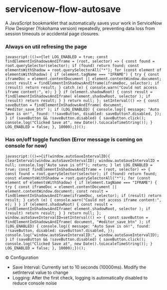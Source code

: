 # servicenow-flow-autosave
A JavaScript bookmarklet that automatically saves your work in ServiceNow Flow Designer (Yokohama version) repeatedly, preventing data loss from session timeouts or accidental page closures.

### Always on util refresing the page
```
javascript:(()=>{let LOG_ENABLED = true; const findElementInShadowsAndIframe = (root, selector) => { const found = root.querySelector(selector); if (found) return found; const elementsWithShadow = root.querySelectorAll("*"); for (const element of elementsWithShadow) { if (element.tagName === "IFRAME") { try { const iframeDoc = element.contentDocument || element.contentWindow.document; const result = findElementInShadowsAndIframe(iframeDoc, selector); if (result) return result; } catch (e) { console.warn("Could not access iframe content:", e); } } if (element.shadowRoot) { const result = findElementInShadowsAndIframe( element.shadowRoot, selector ); if (result) return result; } } return null; }; setInterval(() => { const saveButton = findElementInShadowsAndIframe( document, "#editor_save_btn" ); if (LOG_ENABLED) { console.log({ message: "Auto Save is on!", found: !!saveButton, disabled: saveButton?.disabled, }); } if (saveButton && !saveButton.disabled) { saveButton.click(); console.log("Clicked Save at", new Date().toLocaleTimeString()); } LOG_ENABLED = false; }, 10000);})();
```
### Has on/off toggle function (Error message is coming on console for now)
```
javascript:(()=>{if(window.autoSaveIntervalID){ clearInterval(window.autoSaveIntervalID); window.autoSaveIntervalID = null; console.log("Auto save is off"); return; } let LOG_ENABLED = true; const findElementInShadowsAndIframe = (root, selector) => { const found = root.querySelector(selector); if (found) return found; const elementsWithShadow = root.querySelectorAll("*"); for (const element of elementsWithShadow) { if (element.tagName === "IFRAME") { try { const iframeDoc = element.contentDocument || element.contentWindow.document; const result = findElementInShadowsAndIframe(iframeDoc, selector); if (result) return result; } catch (e) { console.warn("Could not access iframe content:", e); } } if (element.shadowRoot) { const result = findElementInShadowsAndIframe( element.shadowRoot, selector ); if (result) return result; } } return null; }; window.autoSaveIntervalID=setInterval(() => { const saveButton = findElementInShadowsAndIframe( document, "#editor_save_btn" ); if (LOG_ENABLED) { console.log({ message: "Auto Save is on!", found: !!saveButton, disabled: saveButton?.disabled, }); console.log("window.autoSaveIntervalID:", window.autoSaveIntervalID); } if (saveButton && !saveButton.disabled) { saveButton.click(); console.log("Clicked Save at", new Date().toLocaleTimeString()); } LOG_ENABLED = false; }, 10000);})();
```

⚙️ Configuration  
- Save Interval: Currently set to 10 seconds (10000ms). Modify the setInterval value to change
- Logging: After the first check, logging is automatically disabled to reduce console noise

